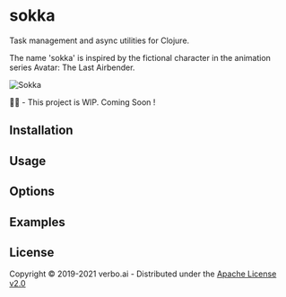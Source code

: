 # sokka

Task management and async utilities for Clojure.

The name 'sokka' is inspired by the fictional character in the animation series
Avatar: The Last Airbender.

![Sokka](https://upload.wikimedia.org/wikipedia/en/c/cc/Sokka.png)


🚧🚧  - This project is WIP. Coming Soon !

## Installation


## Usage


## Options


## Examples


## License

Copyright © 2019-2021 verbo.ai - Distributed under the [Apache License v2.0](http://www.apache.org/licenses/LICENSE-2.0)
